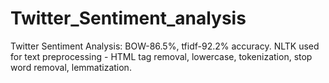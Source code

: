# Twitter_Sentiment_analysis
Twitter Sentiment Analysis: BOW-86.5%, tfidf-92.2% accuracy. NLTK used for text preprocessing - HTML tag removal, lowercase, tokenization, stop word removal, lemmatization.

